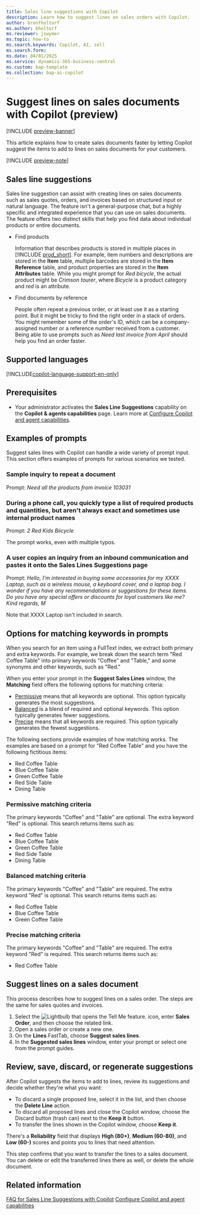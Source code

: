 ```yaml
---
title: Sales line suggestions with Copilot
description: Learn how to suggest lines on sales orders with Copilot.
author: brentholtorf
ms.author: bholtorf
ms.reviewer: jswymer
ms.topic: how-to
ms.search.keywords: Copilot, AI, sell
ms.search.form:
ms.date: 04/01/2025
ms.service: dynamics-365-business-central
ms.custom: bap-template
ms.collection: bap-ai-copilot
---
```


# Suggest lines on sales documents with Copilot (preview)

[!INCLUDE [preview-banner](~/../shared-content/shared/preview-includes/preview-banner.md)]

This article explains how to create sales documents faster by letting Copilot suggest the items to add to lines on sales documents for your customers.

[!INCLUDE [preview-note](~/../shared-content/shared/preview-includes/production-ready-preview-dynamics365.md)]

## Sales line suggestions

Sales line suggestion can assist with creating lines on sales documents such as sales quotes, orders, and invoices based on structured input or natural language. The feature isn't a general-purpose chat, but a highly specific and integrated experience that you can use on sales documents. The feature offers two distinct skills that help you find data about individual products or entire documents.

- Find products

  Information that describes products is stored in multiple places in [!INCLUDE [prod_short](includes/prod_short.md)]. For example, item numbers and descriptions are stored in the **Item** table, multiple barcodes are stored in the **Item Reference** table, and product properties are stored in the **Item Attributes** table. While you might prompt for *Red bicycle*, the actual product might be *Crimson tourer*, where *Bicycle* is a product category and *red* is an attribute.

- Find documents by reference

  People often repeat a previous order, or at least use it as a starting point. But it might be tricky to find the right order in a stack of orders. You might remember some of the order's ID, which can be a company-assigned number or a reference number received from a customer. Being able to use prompts such as *Need last invoice from April* should help you find an order faster.

## Supported languages

[!INCLUDE[copilot-language-support-en-only](includes/copilot-language-support-en-only.md)]

## Prerequisites

- Your administrator activates the **Sales Line Suggestions** capability on the **Copilot & agents capabilities** page. Learn more at [Configure Copilot and agent capabilities](enable-ai.md).

## Examples of prompts

Suggest sales lines with Copilot can handle a wide variety of prompt input. This section offers examples of prompts for various scenarios we tested.

### Sample inquiry to repeat a document

Prompt: *Need all the products from invoice 103031*

### During a phone call, you quickly type a list of required products and quantities, but aren't always exact and sometimes use internal product names

Prompt: *2 Red Kids Biicycle*

The prompt works, even with multiple typos.

### A user copies an inquiry from an inbound communication and pastes it onto the Sales Lines Suggestions page

Prompt: *Hello, I'm interested in buying some accessories for my XXXX Laptop, such as a wireless mouse, a keyboard cover, and a laptop bag. I wonder if you have any recommendations or suggestions for these items. Do you have any special offers or discounts for loyal customers like me? Kind regards, M*

Note that XXXX Laptop isn't included in search.

## Options for matching keywords in prompts

When you search for an item using a FullText index, we extract both primary and extra keywords. For example, we break down the search term "Red Coffee Table" into primary keywords "Coffee" and "Table," and some synonyms and other keywords, such as "Red."

When you enter your prompt in the **Suggest Sales Lines** window, the **Matching** field offers the following options for matching criteria:

- [Permissive](#permissive-matching-criteria) means that all keywords are optional. This option typically generates the most suggestions.
- [Balanced](#balanced-matching-criteria) is a blend of required and optional keywords. This option typically generates fewer suggestions.
- [Precise](#precise-matching-criteria) means that all keywords are required. This option typically generates the fewest suggestions.

The following sections provide examples of how matching works. The examples are based on a prompt for "Red Coffee Table" and you have the following fictitious items:

- Red Coffee Table
- Blue Coffee Table
- Green Coffee Table
- Red Side Table
- Dining Table

### Permissive matching criteria

The primary keywords "Coffee" and "Table" are optional. The extra keyword "Red" is optional. This search returns items such as:

- Red Coffee Table
- Blue Coffee Table
- Green Coffee Table
- Red Side Table
- Dining Table

### Balanced matching criteria

The primary keywords "Coffee" and "Table" are required. The extra keyword "Red" is optional. This search returns items such as:

- Red Coffee Table
- Blue Coffee Table
- Green Coffee Table

### Precise matching criteria

The primary keywords "Coffee" and "Table" are required. The extra keyword "Red" is required. This search returns items such as:

- Red Coffee Table

## Suggest lines on a sales document

This process describes how to suggest lines on a sales order. The steps are the same for sales quotes and invoices.

1. Select the ![Lightbulb that opens the Tell Me feature.](media/ui-search/search_small.png "Tell me what you want to do") icon, enter **Sales Order**, and then choose the related link.
1. Open a sales order or create a new one.
1. On the **Lines** FastTab, choose **Suggest sales lines**.
1. In the **Suggested sales lines** window, enter your prompt or select one from the prompt guides.

## Review, save, discard, or regenerate suggestions

After Copilot suggests the items to add to lines, review its suggestions and decide whether they're what you want:

- To discard a single proposed line, select it in the list, and then choose the **Delete Line** action.
- To discard all proposed lines and close the Copilot window, choose the Discard button (trash can) next to the **Keep it** button.
- To transfer the lines shown in the Copilot window, choose **Keep it**. 

There's a **Reliability** field that displays **High (80+)**, **Medium (60-80)**, and **Low (60-)** scores and points you to lines that need attention.

This step confirms that you want to transfer the lines to a sales document. You can delete or edit the transferred lines there as well, or delete the whole document.

## Related information

[FAQ for Sales Line Suggestions with Copilot](faq-sales-suggest-sales-lines-with-copilot.md)
[Configure Copilot and agent capabilities](enable-ai.md)
